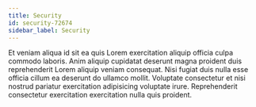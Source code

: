 ```yaml
---
title: Security
id: security-72674
sidebar_label: Security
---
```


Et veniam aliqua id sit ea quis Lorem exercitation aliquip officia culpa commodo laboris. Anim aliquip cupidatat deserunt magna proident duis reprehenderit Lorem aliquip veniam consequat. Nisi fugiat duis nulla esse officia cillum ea deserunt do ullamco mollit. Voluptate consectetur et nisi nostrud pariatur exercitation adipisicing voluptate irure. Reprehenderit consectetur exercitation exercitation nulla quis proident.

